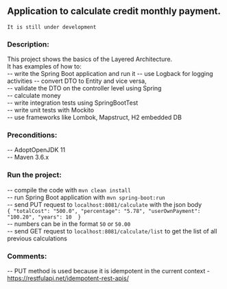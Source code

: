 ## Application to calculate credit monthly payment. 
`It is still under development`
                 
### Description:
This project shows the basics of the Layered Architecture.  
It has examples of how to:  
-- write the Spring Boot application and run it
-- use Logback for logging activities
-- convert DTO to Entity and vice versa,  
-- validate the DTO on the controller level using Spring  
-- calculate money  
-- write integration tests using SpringBootTest  
-- write unit tests with Mockito  
-- use frameworks like Lombok, Mapstruct, H2 embedded DB

### Preconditions:
-- AdoptOpenJDK 11  
-- Maven 3.6.x 

### Run the project:
-- compile the code with `mvn clean install`  
-- run Spring Boot application with `mvn spring-boot:run`  
-- send PUT request to `localhost:8081/calculate` with the json body   
`{ "totalCost": "500.0",
"percentage": "5.78",
"userOwnPayment": "100.20",
"years": 10  }`  
-- numbers can be in the format `50` or `50.00`  
-- send GET request to `localhost:8081/calculate/list` to get the list of all previous calculations 

### Comments:
-- PUT method is used because it is idempotent in the current context - https://restfulapi.net/idempotent-rest-apis/ 
